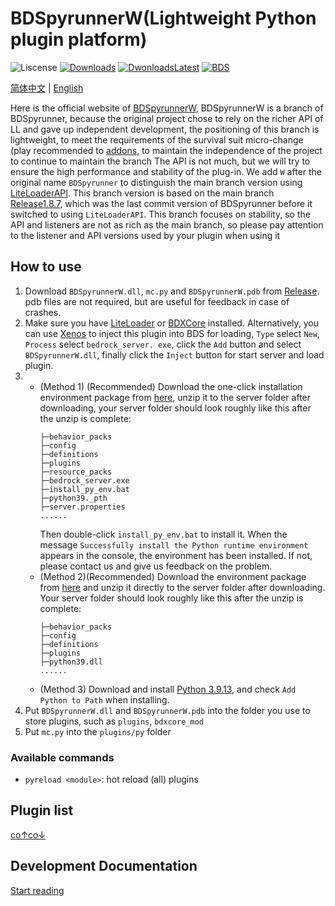 # BDSpyrunnerW(Lightweight Python plugin platform)

![Liscense](https://img.shields.io/github/license/ExtcanaRy/BDSpyrunnerW?style=for-the-badge)
[![Downloads](https://img.shields.io/github/downloads/ExtcanaRy/BDSpyrunnerW/total?style=for-the-badge)](https://github.com/ExtcanaRy/BDSpyrunnerW/releases/latest)
[![DwonloadsLatest](https://img.shields.io/github/downloads/ExtcanaRy/BDSpyrunnerW/latest/total?label=DOWNLOAD@LATEST&style=for-the-badge)](https://github.com/ExtcanaRy/BDSpyrunnerW/releases/latest)
[![BDS](https://img.shields.io/badge/BDS-1.19.72.01-blue?style=for-the-badge)](https://www.minecraft.net/download/server/bedrock)

[简体中文](https://extcanary.github.io/PYRW-Docs/zh_Hans/) | [English](/)

Here is the official website of [BDSpyrunnerW](https://github.com/ExtcanaRy/BDSpyrunnerW/ "Github page"), BDSpyrunnerW is a branch of BDSpyrunner, because the original project chose to rely on the richer API of LL and gave up independent development, the positioning of this branch is lightweight, to meet the requirements of the survival suit micro-change (play recommended to [addons](https://mcpedl.com/ "find addons"), to maintain the independence of the project to continue to maintain the branch The API is not much, but we will try to ensure the high performance and stability of the plug-in. We add ``W`` after the original name ``BDSpyrunner`` to distinguish the main branch version using [LiteLoaderAPI](https://github.com/LiteLDev/LiteLoaderBDS/). This branch version is based on the main branch [Release1.8.7](https://github.com/twoone-3/BDSpyrunner/tree/f7645c3e69bf505d4207f76932c28665fff576fe "Github page"), which was the last commit version of BDSpyrunner before it switched to using ``LiteLoaderAPI``. This branch focuses on stability, so the API and listeners are not as rich as the main branch, so please pay attention to the listener and API versions used by your plugin when using it

## How to use

1. Download ``BDSpyrunnerW.dll``, ``mc.py`` and ``BDSpyrunnerW.pdb`` from [Release](https://github.com/ExtcanaRy/BDSpyrunnerW/releases/latest). pdb files are not required, but are useful for feedback in case of crashes.
2. Make sure you have [LiteLoader](https://github.com/LiteLDev/LiteLoaderBDS) or [BDXCore](https://github.com/jfishing/BDXCore) installed. Alternatively, you can use [Xenos](https://github.com/DarthTon/Xenos/releases/latest) to inject this plugin into BDS for loading, ``Type`` select ``New``, ``Process`` select ``bedrock_server. exe``, click the ``Add`` button and select ``BDSpyrunnerW.dll``, finally click the ``Inject`` button for start server and load plugin.
3. * (Method 1) (Recommended) Download the one-click installation environment package from [here](https://extcanary.github.io/PYRW-Docs/plugins/setup_pyrw_runtime.zip), unzip it to the server folder after downloading, your server folder should look roughly like this after the unzip is complete:
      ```Folder Structure
      ├─behavior_packs
      ├─config
      ├─definitions
      ├─plugins
      ├─resource_packs
      ├─bedrock_server.exe
      ├─install_py_env.bat
      ├─python39._pth
      ├─server.properties
      ......
      ```
      Then double-click ``install_py_env.bat`` to install it. When the message ``Successfully install the Python runtime environment`` appears in the console, the environment has been installed. If not, please contact us and give us feedback on the problem.
   * (Method 2)(Recommended) Download the environment package from [here](https://extcanary.github.io/PYRW-Docs/plugins/pyrw_runtime.zip) and unzip it directly to the server folder after downloading. Your server folder should look roughly like this after the unzip is complete:
     ```Folder structure
     ├─behavior_packs
     ├─config
     ├─definitions
     ├─plugins
     ├─python39.dll
     ......
     ```
   * (Method 3) Download and install [Python 3.9.13](https://www.python.org/ftp/python/3.9.13/python-3.9.13-amd64.exe), and check ``Add Python to Path`` when installing.
4. Put ``BDSpyrunnerW.dll`` and ``BDSpyrunnerW.pdb`` into the folder you use to store plugins, such as ``plugins``, ``bdxcore_mod``
5. Put ``mc.py`` into the ``plugins/py`` folder

### Available commands

* ``pyreload <module>``: hot reload (all) plugins

## Plugin list

[co↑co↓](plugins/README.md "here")

## Development Documentation

[Start reading](docs/README.md)
